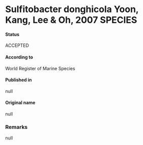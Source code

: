# Sulfitobacter donghicola Yoon, Kang, Lee & Oh, 2007 SPECIES

#### Status
ACCEPTED

#### According to
World Register of Marine Species

#### Published in
null

#### Original name
null

### Remarks
null